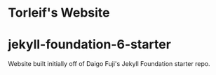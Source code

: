 # Torleif's Website

# jekyll-foundation-6-starter

Website built initially off of Daigo Fuji's Jekyll Foundation starter repo.

